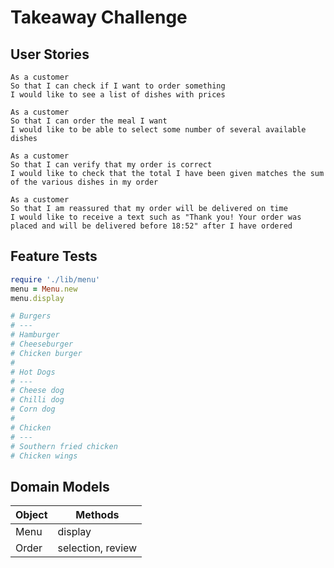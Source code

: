 # Takeaway Challenge #

## User Stories ##
```
As a customer
So that I can check if I want to order something
I would like to see a list of dishes with prices

As a customer
So that I can order the meal I want
I would like to be able to select some number of several available dishes

As a customer
So that I can verify that my order is correct
I would like to check that the total I have been given matches the sum of the various dishes in my order

As a customer
So that I am reassured that my order will be delivered on time
I would like to receive a text such as "Thank you! Your order was placed and will be delivered before 18:52" after I have ordered
```

## Feature Tests ##
```ruby
require './lib/menu'
menu = Menu.new
menu.display

# Burgers
# ---
# Hamburger
# Cheeseburger
# Chicken burger
#
# Hot Dogs
# ---
# Cheese dog
# Chilli dog
# Corn dog
#
# Chicken
# ---
# Southern fried chicken
# Chicken wings
```

## Domain Models ##
| Object    | Methods           |
| --------- | ----------------- |
| Menu      | display           |
| Order     | selection, review |
